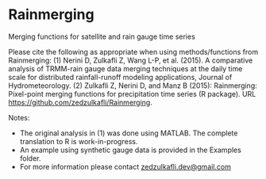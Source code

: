 # Rainmerging
Merging functions for satellite and rain gauge time series
    
Please cite the following as appropriate when using methods/functions from Rainmerging:
(1) Nerini D, Zulkafli Z, Wang L-P, et al. (2015). A comparative analysis of TRMM-rain gauge data  merging techniques at the daily time scale for distributed rainfall-runoff modeling applications, Journal of Hydrometeorology.
(2) Zulkafli Z, Nerini D, and Manz B (2015): Rainmerging: Pixel-point merging functions for precipitation time series (R package). URL https://github.com/zedzulkafli/Rainmerging.

Notes: 
- The original analysis in (1) was done using MATLAB. The complete translation to R is work-in-progress. 
- An example using synthetic gauge data is provided in the Examples folder. 
- For more information please contact zedzulkafli.dev@gmail.com
    
